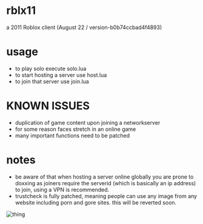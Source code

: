 # rblx11
 a 2011 Roblox client (August 22 / version-b0b74ccbad4f4893)

# usage
- to play solo execute solo.lua
- to start hosting a server use host.lua
- to join that server use join.lua


# KNOWN ISSUES
- duplication of game content upon joining a networkserver
- for some reason faces stretch in an online game
- many important functions need to be patched

# notes
- be aware of that when hosting a server online globally you are prone to doxxing as joiners require the serverid (which is basically an ip address) to join, using a VPN is recommended. 
- trustcheck is fully patched, meaning people can use any image from any website including porn and gore sites. this will be reverted soon.

![thing](https://github.com/nullequal/rblx11/blob/main/thing.jpg)

